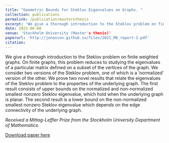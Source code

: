 ```yaml
---
title: "Geometric Bounds for Steklov Eigenvalues on Graphs. "
collection: publications
permalink: /publication/mastersthesis
excerpt: 'We give a thorough introduction to the Steklov problem on finite weighted graphs. On finite graphs, this problem reduces to studying the eigenvalues of a particular matrix defined on a subset of the vertices of the graph. We consider two versions of the Steklov problem, one of which is a ’normalized’ version of the other. We prove two novel results that relate the eigenvalues of the Steklov problem to the properties of the underlying graph. The first result consists of upper bounds on the normalized and non-normalized smallest nonzero Steklov eigenvalue, which hold when the underlying graph is planar. The second result is a lower bound on the non-normalized smallest nonzero Steklov eigenvalue which depends on the edge connectivity of the underlying graph.'
date: 2021-06-08
venue: 'Stockholm University (Master's thesis)'
paperurl: 'http://jonascon.github.io/files/2021_M8_report-2.pdf'
citation: 
---
```


We give a thorough introduction to the Steklov problem on finite weighted graphs. On finite graphs, this problem reduces to studying the eigenvalues of a particular matrix defined on a subset of the vertices of the graph. We consider two versions of the Steklov problem, one of which is a ’normalized’ version of the other. We prove two novel results that relate the eigenvalues of the Steklov problem to the properties of the underlying graph. The first result consists of upper bounds on the normalized and non-normalized smallest nonzero Steklov eigenvalue, which hold when the underlying graph is planar. The second result is a lower bound on the non-normalized smallest nonzero Steklov eigenvalue which depends on the edge connectivity of the underlying graph.

*Received a Mittag-Leffler Prize from the Stockholm University Department of Mathematics.*

[Download paper here](http://jonascon.github.io/files/2021_M8_report-2.pdf)


